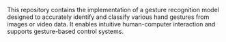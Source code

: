 















This repository contains the implementation of a gesture recognition model designed to accurately identify and classify various hand gestures from images or video data. It enables intuitive human-computer interaction and supports gesture-based control systems.
